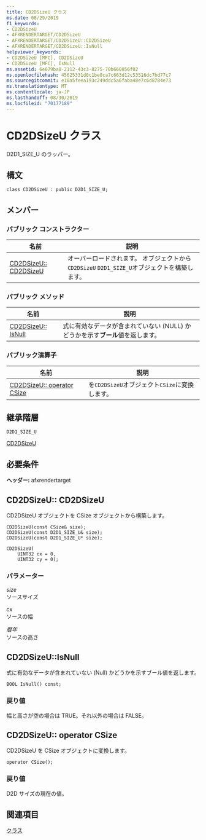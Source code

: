 ```yaml
---
title: CD2DSizeU クラス
ms.date: 08/29/2019
f1_keywords:
- CD2DSizeU
- AFXRENDERTARGET/CD2DSizeU
- AFXRENDERTARGET/CD2DSizeU::CD2DSizeU
- AFXRENDERTARGET/CD2DSizeU::IsNull
helpviewer_keywords:
- CD2DSizeU [MFC], CD2DSizeU
- CD2DSizeU [MFC], IsNull
ms.assetid: 6e679ba8-2112-43c3-8275-70b660856f02
ms.openlocfilehash: 45625331d0c1be8ca7c663d12c53516dc7bd77c7
ms.sourcegitcommit: e10a5feea193c249ddc5a6faba48e7c6d8784e73
ms.translationtype: MT
ms.contentlocale: ja-JP
ms.lasthandoff: 08/30/2019
ms.locfileid: "70177189"
---
```

# <a name="cd2dsizeu-class"></a>CD2DSizeU クラス

D2D1_SIZE_U のラッパー。

## <a name="syntax"></a>構文

```
class CD2DSizeU : public D2D1_SIZE_U;
```

## <a name="members"></a>メンバー

### <a name="public-constructors"></a>パブリック コンストラクター

|名前|説明|
|----------|-----------------|
|[CD2DSizeU:: CD2DSizeU](#cd2dsizeu)|オーバーロードされます。 オブジェクトから`CD2DSizeU` `D2D1_SIZE_U`オブジェクトを構築します。|

### <a name="public-methods"></a>パブリック メソッド

|名前|説明|
|----------|-----------------|
|[CD2DSizeU:: IsNull](#isnull)|式に有効なデータが含まれていない (NULL) かどうかを示す**ブール**値を返します。|

### <a name="public-operators"></a>パブリック演算子

|名前|説明|
|----------|-----------------|
|[CD2DSizeU:: operator CSize](#operator_csize)|を`CD2DSizeU`オブジェクト`CSize`に変換します。|

## <a name="inheritance-hierarchy"></a>継承階層

`D2D1_SIZE_U`

[CD2DSizeU](../../mfc/reference/cd2dsizeu-class.md)

## <a name="requirements"></a>必要条件

**ヘッダー:** afxrendertarget

##  <a name="cd2dsizeu"></a>CD2DSizeU:: CD2DSizeU

CD2DSizeU オブジェクトを CSize オブジェクトから構築します。

```
CD2DSizeU(const CSize& size);
CD2DSizeU(const D2D1_SIZE_U& size);
CD2DSizeU(const D2D1_SIZE_U* size);

CD2DSizeU(
    UINT32 cx = 0,
    UINT32 cy = 0);
```

### <a name="parameters"></a>パラメーター

*size*<br/>
ソースサイズ

*cx*<br/>
ソースの幅

*暦年*<br/>
ソースの高さ

##  <a name="isnull"></a>  CD2DSizeU::IsNull

式に有効なデータが含まれていない (Null) かどうかを示すブール値を返します。

```
BOOL IsNull() const;
```

### <a name="return-value"></a>戻り値

幅と高さが空の場合は TRUE。それ以外の場合は FALSE。

##  <a name="operator_csize"></a>CD2DSizeU:: operator CSize

CD2DSizeU を CSize オブジェクトに変換します。

```
operator CSize();
```

### <a name="return-value"></a>戻り値

D2D サイズの現在の値。

## <a name="see-also"></a>関連項目

[クラス](../../mfc/reference/mfc-classes.md)
